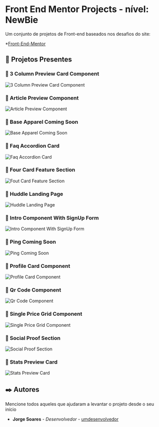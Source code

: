 # Front End Mentor Projects - nível: NewBie

Um conjunto de projetos de Front-end baseados nos desafios do site:

*[Front-End-Mentor](https://www.frontendmentor.io/)

## 🚀 Projetos Presentes

### 📄 3 Column Preview Card Component
<img src="https://res.cloudinary.com/dz209s6jk/image/upload/q_auto:good,w_900/Challenges/ap7h50kkrdq7zclbokox.jpg" alt="3 Column Preview Card Component"/>

### 📄 Article Preview Component
<img src="https://res.cloudinary.com/dz209s6jk/image/upload/q_auto:good,w_900/Challenges/xqhq3ggsxbtkv4o3av6j.jpg" alt="Article Preview Component"/>

### 📄 Base Apparel Coming Soon
<img src="https://res.cloudinary.com/dz209s6jk/image/upload/q_auto:good,w_900/Challenges/oxwdbpj64r1au0gp1frc.jpg" alt="Base Apparel Coming Soon"/>

### 📄 Faq Accordion Card
<img src="https://res.cloudinary.com/dz209s6jk/image/upload/q_auto:good,w_900/Challenges/y4zn9ukalew5zbnodrjs.jpg" alt="Faq Accordion Card"/>

### 📄 Four Card Feature Section
<img src="https://res.cloudinary.com/dz209s6jk/image/upload/q_auto:good,w_900/Challenges/wbsdema37uawkvkp9lab.jpg" alt="Fout Card Feature Section"/>

### 📄 Huddle Landing Page
<img src="https://res.cloudinary.com/dz209s6jk/image/upload/q_auto:good,w_900/Challenges/m8aueljlhfwzve7zxpy7.jpg" alt="Huddle Landing Page"/>

### 📄 Intro Component With SignUp Form
<img src="https://res.cloudinary.com/dz209s6jk/image/upload/q_auto,w_700/Challenges/ficuxtmo5kmd5bb8lmws.jpg" alt="Intro Component With SignUp Form"/>

### 📄 Ping Coming Soon
<img src="https://res.cloudinary.com/dz209s6jk/image/upload/q_auto,w_700/Challenges/qjiprcu1e19yvujjrflv.jpg" alt="Ping Coming Soon"/>

### 📄 Profile Card Component
<img src="https://res.cloudinary.com/dz209s6jk/image/upload/q_auto,w_700/Challenges/dia0o9uigiiz4gebiqps.jpg" alt="Profile Card Component"/>

### 📄 Qr Code Component
<img src="https://res.cloudinary.com/dz209s6jk/image/upload/q_auto,w_700/Challenges/qh97gysgjrzqyqlig2al.jpg" alt="Qr Code Component"/>

### 📄 Single Price Grid Component
<img src="https://res.cloudinary.com/dz209s6jk/image/upload/q_auto,w_700/Challenges/i6wu7n5sthrxgfpfibvx.jpg" alt="Single Price Grid Component"/>

### 📄 Social Proof Section
<img src="https://res.cloudinary.com/dz209s6jk/image/upload/q_auto,w_700/Challenges/bnjpxmx9fudsmerfj6eo.jpg" alt="Social Proof Section"/>

### 📄 Stats Preview Card
<img src="https://res.cloudinary.com/dz209s6jk/image/upload/q_auto,w_700/Challenges/sucvvhutd4codsxpzvw7.jpg" alt="Stats Preview Card"/>

## ✒️ Autores

Mencione todos aqueles que ajudaram a levantar o projeto desde o seu início

* **Jorge Soares** - *Desenvolvedor* - [umdesenvolvedor](https://github.com/jorgesoaresdefarias)

